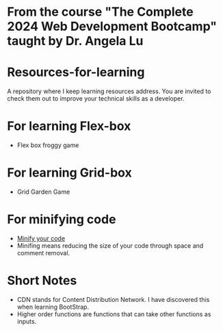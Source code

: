 # From the course "The Complete 2024 Web Development Bootcamp" taught by Dr. Angela Lu

# Resources-for-learning
A repository where I keep learning resources address. You are invited to check them out to improve your technical skills as a developer.
# For learning Flex-box
- <a href = "https://appbrewery.github.io/flexboxfroggy/" style="text-decoration:none;"> Flex box froggy game </a>

# For learning Grid-box
- <a href = "https://appbrewery.github.io/gridgarden/" style="text-decoration:none;"> Grid Garden Game </a>

# For minifying code
- <a href = "https://www.minifier.org/"> Minify your code </a>
- Minifing means reducing the size of your code through space and comment removal.

# Short Notes
- CDN stands for Content Distribution Network. I have discovered this when learning BootStrap.
- Higher order functions are functions that can take other functions as inputs.
